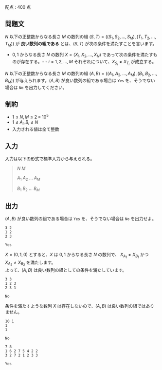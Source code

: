 配点 : $400$ 点

## 問題文

$N$ 以下の正整数からなる長さ $M$ の数列の組 $(S, T) = ((S_1, S_2, \dots, S_M), (T_1, T_2, \dots, T_M))$ が **良い数列の組である** とは、$(S, T)$ が次の条件を満たすことを言います。

- $0,1$ からなる長さ $N$ の数列 $X = (X_1, X_2, \dots, X_N)$ であって次の条件を満たすものが存在する。-   - $i=1, 2, \dots, M$ それぞれについて、$X_{S_i} \neq X_{T_i}$ が成立する。

$N$ 以下の正整数からなる長さ $M$ の数列の組 $(A, B) = ((A_1, A_2, \dots, A_M), (B_1, B_2, \dots, B_M))$ が与えられます。$(A, B)$ が良い数列の組である場合は `Yes` を、そうでない場合は `No` を出力してください。

## 制約

- $1 \leq N, M \leq 2 \times 10^5$
- $1 \leq A_i, B_i \leq N$
- 入力される値は全て整数

## 入力

入力は以下の形式で標準入力から与えられる。

> $N$ $M$
> 
> $A_1$ $A_2$ $\dots$ $A_M$
> 
> $B_1$ $B_2$ $\dots$ $B_M$

## 出力

$(A, B)$ が良い数列の組である場合は `Yes` を、そうでない場合は `No` を出力せよ。

```input1
3 2
1 2
2 3
```

```output1
Yes
```

$X=(0,1,0)$ とすると、$X$ は $0,1$ からなる長さ $N$ の数列で、 $X_{A_1} \neq X_{B_1}$ かつ $X_{A_2} \neq X_{B_2}$ を満たします。<br>
よって、$(A,B)$ は良い数列の組としての条件を満たしています。  

```input2
3 3
1 2 3
2 3 1
```

```output2
No
```

条件を満たすような数列 $X$ は存在しないので、$(A, B)$ は良い数列の組ではありません。

```input3
10 1
1
1
```

```output3
No
```

```input4
7 8
1 6 2 7 5 4 2 2
3 2 7 2 1 2 3 3
```

```output4
Yes
```